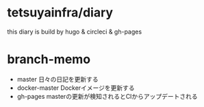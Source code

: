 # tetsuyainfra/diary
this diary is build by hugo & circleci & gh-pages



# branch-memo
- master
  日々の日記を更新する
- docker-master
  Dockerイメージを更新する
- gh-pages
  masterの更新が検知されるとCIからアップデートされる